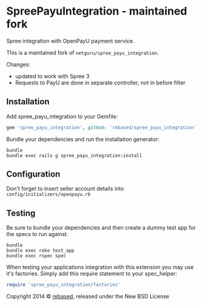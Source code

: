 SpreePayuIntegration - maintained fork
======================================

Spree integration with OpenPayU payment service.

This is a maintained fork of `netguru/spree_payu_integration`.

Changes:

* updated to work with Spree 3
* Requests to PayU are done in separate controller, not in before filter


Installation
------------

Add spree_payu_integration to your Gemfile:

```ruby
gem 'spree_payu_integration', github: 'rebased/spree_payu_integration'
```

Bundle your dependencies and run the installation generator:

```shell
bundle
bundle exec rails g spree_payu_integration:install
```

Configuration
-------------

Don't forget to insert seller account details into `config/initializers/openpayu.rb`

Testing
-------

Be sure to bundle your dependencies and then create a dummy test app for the specs to run against.

```shell
bundle
bundle exec rake test_app
bundle exec rspec spec
```

When testing your applications integration with this extension you may use it's factories.
Simply add this require statement to your spec_helper:

```ruby
require 'spree_payu_integration/factories'
```

Copyright  2014 © [rebased](https://rebased.pl), released under the New BSD License
